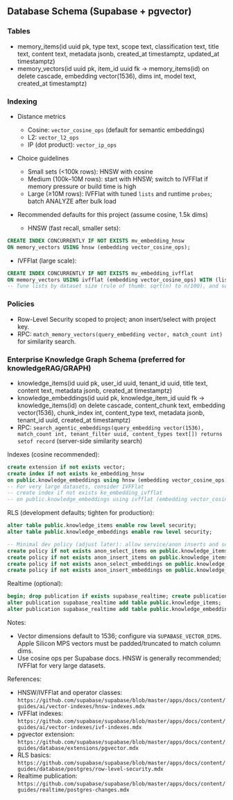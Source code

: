 ## Database Schema (Supabase + pgvector)

### Tables
- memory_items(id uuid pk, type text, scope text, classification text, title text, content text, metadata jsonb, created_at timestamptz, updated_at timestamptz)
- memory_vectors(id uuid pk, item_id uuid fk -> memory_items(id) on delete cascade, embedding vector(1536), dims int, model text, created_at timestamptz)

### Indexing
- Distance metrics
  - Cosine: `vector_cosine_ops` (default for semantic embeddings)
  - L2: `vector_l2_ops`
  - IP (dot product): `vector_ip_ops`

- Choice guidelines
  - Small sets (<100k rows): HNSW with cosine
  - Medium (100k–10M rows): start with HNSW; switch to IVFFlat if memory pressure or build time is high
  - Large (≥10M rows): IVFFlat with tuned `lists` and runtime `probes`; batch ANALYZE after bulk load

- Recommended defaults for this project (assume cosine, 1.5k dims)
  - HNSW (fast recall, smaller sets):
```sql
CREATE INDEX CONCURRENTLY IF NOT EXISTS mv_embedding_hnsw
ON memory_vectors USING hnsw (embedding vector_cosine_ops);
```
  - IVFFlat (large scale):
```sql
CREATE INDEX CONCURRENTLY IF NOT EXISTS mv_embedding_ivfflat
ON memory_vectors USING ivfflat (embedding vector_cosine_ops) WITH (lists = 100);
-- Tune lists by dataset size (rule of thumb: sqrt(n) to n/100), and set probes at query time
```

### Policies
- Row-Level Security scoped to project; anon insert/select with project key.
- RPC: `match_memory_vectors(query_embedding vector, match_count int)` for similarity search.


### Enterprise Knowledge Graph Schema (preferred for knowledgeRAG/GRAPH)

- knowledge_items(id uuid pk, user_id uuid, tenant_id uuid, title text, content text, metadata jsonb, created_at timestamptz)
- knowledge_embeddings(id uuid pk, knowledge_item_id uuid fk -> knowledge_items(id) on delete cascade, content_chunk text, embedding vector(1536), chunk_index int, content_type text, metadata jsonb, tenant_id uuid, created_at timestamptz)
- RPC: `search_agentic_embeddings(query_embedding vector(1536), match_count int, tenant_filter uuid, content_types text[]) returns setof record` (server-side similarity search)

Indexes (cosine recommended):
```sql
create extension if not exists vector;
create index if not exists ke_embedding_hnsw
on public.knowledge_embeddings using hnsw (embedding vector_cosine_ops);
-- For very large datasets, consider IVFFlat
-- create index if not exists ke_embedding_ivfflat
-- on public.knowledge_embeddings using ivfflat (embedding vector_cosine_ops) with (lists = 100);
```

RLS (development defaults; tighten for production):
```sql
alter table public.knowledge_items enable row level security;
alter table public.knowledge_embeddings enable row level security;

-- Minimal dev policy (adjust later): allow service/anon inserts and selects
create policy if not exists anon_select_items on public.knowledge_items for select to anon using (true);
create policy if not exists anon_insert_items on public.knowledge_items for insert to anon with check (true);
create policy if not exists anon_select_embeddings on public.knowledge_embeddings for select to anon using (true);
create policy if not exists anon_insert_embeddings on public.knowledge_embeddings for insert to anon with check (true);
```

Realtime (optional):
```sql
begin; drop publication if exists supabase_realtime; create publication supabase_realtime; commit;
alter publication supabase_realtime add table public.knowledge_items;
alter publication supabase_realtime add table public.knowledge_embeddings;
```

Notes:
- Vector dimensions default to 1536; configure via `SUPABASE_VECTOR_DIMS`. Apple Silicon MPS vectors must be padded/truncated to match column dims.
- Use cosine ops per Supabase docs. HNSW is generally recommended; IVFFlat for very large datasets.

References:
- HNSW/IVFFlat and operator classes: `https://github.com/supabase/supabase/blob/master/apps/docs/content/guides/ai/vector-indexes/hnsw-indexes.mdx`
- IVFFlat indexes: `https://github.com/supabase/supabase/blob/master/apps/docs/content/guides/ai/vector-indexes/ivf-indexes.mdx`
- pgvector extension: `https://github.com/supabase/supabase/blob/master/apps/docs/content/guides/database/extensions/pgvector.mdx`
- RLS basics: `https://github.com/supabase/supabase/blob/master/apps/docs/content/guides/database/postgres/row-level-security.mdx`
- Realtime publication: `https://github.com/supabase/supabase/blob/master/apps/docs/content/guides/realtime/postgres-changes.mdx`
